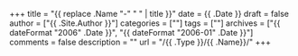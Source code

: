 +++
title = "{{ replace .Name "-" " " | title }}"
date = {{ .Date }}
draft = false
author = ["{{ .Site.Author }}"]
categories = [""]
tags = [""]
archives = ["{{ dateFormat "2006" .Date }}", "{{ dateFormat "2006-01" .Date }}"]
comments = false
description = ""
url = "/{{ .Type }}/{{ .Name}}/"
+++
